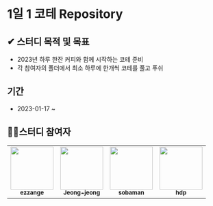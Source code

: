 # 1일 1 코테 Repository


## ✔ 스터디 목적 및 목표
- 2023년 하루 한잔 커피와 함께 시작하는 코테 준비
- 각 참여자의 폴더에서 최소 하루에 한개씩 코테를 풀고 푸쉬

## 기간
- 2023-01-17 ~ 


## 👨‍💻스터디 참여자
<table>
  <tr>
      <td align="center"><a href="https://github.com/ezzange"><img src="https://user-images.githubusercontent.com/68528752/212696224-397d9107-3b26-4cf0-aa26-4841f11ec4d7.jpeg" width="100px;" alt=""/><br /><sub><b>ezzange</b></sub></a><br />
    </td>
    <td align="center"><a href="https://github.com/Jeong-jeong"><img src="https://avatars.githubusercontent.com/u/68528752?v=4" width="100px;" alt=""/><br /><sub><b>Jeong-jeong</b></sub></a><br />
    </td>
    <td align="center"><a href="https://github.com/sobaman"><img src="https://user-images.githubusercontent.com/68528752/213161038-1780c519-c4ed-4688-88ba-41155a74efb5.jpg" width="100px;" alt=""/><br /><sub><b>sobaman</b></sub></a><br />
    </td>
    <td align="center"><a href="https://github.com/Daepyo-Hong"><img src="https://user-images.githubusercontent.com/23079235/221572150-0b81221f-4b29-4905-8b48-dc22d39274bb.jpeg" height="100px;" width="100px;" alt=""/><br /><sub><b>hdp</b></sub></a><br />
    </td>
  </tr>
</table>
